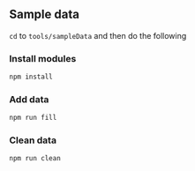 ## Sample data
`cd` to `tools/sampleData` and then do the following

### Install modules
```javascript
npm install
```

### Add data
```javascript
npm run fill
```

### Clean data
```javascript
npm run clean
```

